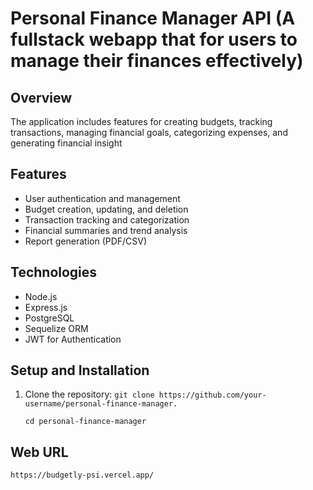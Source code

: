 # Personal Finance Manager API (A fullstack webapp that for users to manage their finances effectively)

## Overview

The application includes features for creating budgets, tracking transactions, managing financial goals, categorizing expenses, and generating financial insight

## Features

- User authentication and management
- Budget creation, updating, and deletion
- Transaction tracking and categorization
- Financial summaries and trend analysis
- Report generation (PDF/CSV)

## Technologies

- Node.js
- Express.js
- PostgreSQL
- Sequelize ORM
- JWT for Authentication

## Setup and Installation

1. Clone the repository:
   `git clone https://github.com/your-username/personal-finance-manager.`

   `cd personal-finance-manager`

## Web URL

`https://budgetly-psi.vercel.app/`
